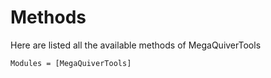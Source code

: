 # Methods

Here are listed all the available methods of MegaQuiverTools

```@autodocs
Modules = [MegaQuiverTools]
```